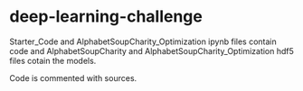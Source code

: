 # deep-learning-challenge

Starter_Code and AlphabetSoupCharity_Optimization ipynb files contain code and AlphabetSoupCharity and AlphabetSoupCharity_Optimization hdf5 files cotain the models. 

Code is commented with sources. 
